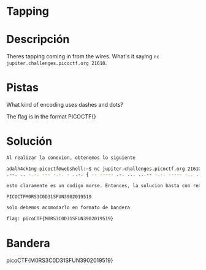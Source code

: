 # Tapping

# Descripción
Theres tapping coming in from the wires. What's it saying `nc jupiter.challenges.picoctf.org 21610`.
# Pistas
What kind of encoding uses dashes and dots?

The flag is in the format PICOCTF{}
# Solución

```bash
Al realizar la conexion, obtenemos lo siguiente

adalh4ck1ng-picoctf@webshell:~$ nc jupiter.challenges.picoctf.org 21610
.--. .. -.-. --- -.-. - ..-. { -- ----- .-. ... ...-- -.-. ----- -.. ...-- .---- ... ..-. ..- -. ...-- ----. ----- ..--- ----- .---- ----. ..... .---- ----. }

esto claramente es un codigo morse. Entonces, la solucion basta con realizar la desencriptacion de codigo morse en cyberchef... obteniendo lo siguiente

PICOCTFM0RS3C0D31SFUN3902019519

solo debemos acomodarlo en formato de bandera

flag: picoCTF{M0RS3C0D31SFUN3902019519}


```

# Bandera
picoCTF{M0RS3C0D31SFUN3902019519}